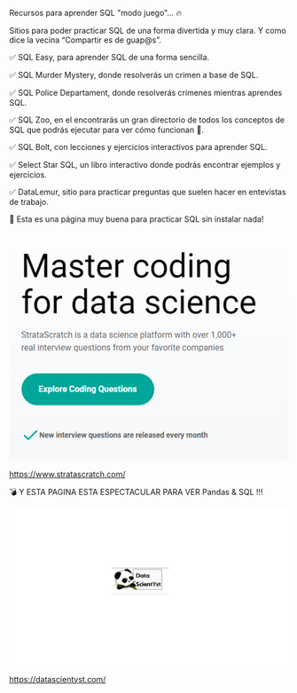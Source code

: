 Recursos para aprender SQL "modo juego"... 🔥

Sitios para poder practicar SQL de una forma divertida y muy clara. Y como dice la vecina  “Compartir es de guap@s”.

✅ SQL Easy, para aprender SQL de una forma sencilla.

✅ SQL Murder Mystery, donde resolverás un crimen a base de SQL.

✅ SQL Police Departament, donde resolverás crímenes mientras aprendes SQL.

✅ SQL Zoo, en el encontrarás un gran directorio de todos los conceptos de SQL que podrás ejecutar para ver cómo funcionan 👀.

✅ SQL Bolt, con lecciones y ejercicios interactivos para aprender SQL.

✅ Select Star SQL, un libro interactivo donde podrás encontrar ejemplos y ejercicios.

✅ DataLemur, sitio para practicar preguntas que suelen hacer en entevistas de trabajo. 


👀 Esta es una página muy buena para practicar SQL sin instalar nada! 

![stratascratch](https://raw.githubusercontent.com/NoeliaFerrero/My-DS-journey/master/SQL/stratascratch.png)


https://www.stratascratch.com/


:bomb: Y ESTA PAGINA ESTA ESPECTACULAR PARA VER Pandas & SQL !!!

![stratascratch](https://raw.githubusercontent.com/NoeliaFerrero/My-DS-journey/master/SQL/Pandas-vs-SQL.jpg)

https://datascientyst.com/
